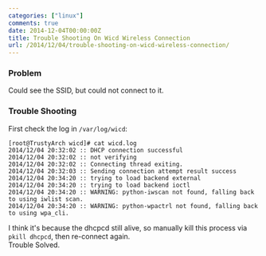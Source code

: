```yaml
---
categories: ["linux"]
comments: true
date: 2014-12-04T00:00:00Z
title: Trouble Shooting On Wicd Wireless Connection
url: /2014/12/04/trouble-shooting-on-wicd-wireless-connection/
---
```


### Problem
Could see the SSID, but could not connect to it.   
### Trouble Shooting
First check the log in `/var/log/wicd`:     

```
[root@TrustyArch wicd]# cat wicd.log
2014/12/04 20:32:02 :: DHCP connection successful
2014/12/04 20:32:02 :: not verifying
2014/12/04 20:32:02 :: Connecting thread exiting.
2014/12/04 20:32:03 :: Sending connection attempt result success
2014/12/04 20:34:20 :: trying to load backend external
2014/12/04 20:34:20 :: trying to load backend ioctl
2014/12/04 20:34:20 :: WARNING: python-iwscan not found, falling back to using iwlist scan.
2014/12/04 20:34:20 :: WARNING: python-wpactrl not found, falling back to using wpa_cli.

```
I think it's because the dhcpcd still alive, so manually kill this process via `pkill dhcpcd`, then re-connect again.    
Trouble Solved. 

